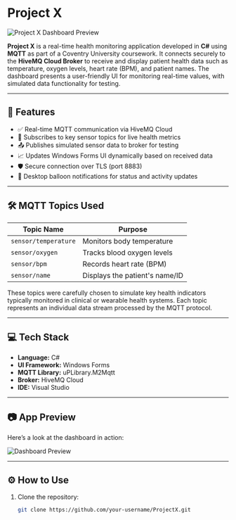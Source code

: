 # Project X

![Project X Dashboard Preview](https://i.imgur.com/lEZcKRz.png)

**Project X** is a real-time health monitoring application developed in **C#** using **MQTT** as part of a Coventry University coursework. It connects securely to the **HiveMQ Cloud Broker** to receive and display patient health data such as temperature, oxygen levels, heart rate (BPM), and patient names. The dashboard presents a user-friendly UI for monitoring real-time values, with simulated data functionality for testing.

---

## 🚀 Features

- ✅ Real-time MQTT communication via HiveMQ Cloud
- 📡 Subscribes to key sensor topics for live health metrics
- 📤 Publishes simulated sensor data to broker for testing
- 📈 Updates Windows Forms UI dynamically based on received data
- 🛡 Secure connection over TLS (port 8883)
- 🔔 Desktop balloon notifications for status and activity updates

---

## 🛠 MQTT Topics Used

| Topic Name         | Purpose                            |
|--------------------|-------------------------------------|
| `sensor/temperature` | Monitors body temperature          |
| `sensor/oxygen`      | Tracks blood oxygen levels         |
| `sensor/bpm`         | Records heart rate (BPM)           |
| `sensor/name`        | Displays the patient's name/ID     |

These topics were carefully chosen to simulate key health indicators typically monitored in clinical or wearable health systems. Each topic represents an individual data stream processed by the MQTT protocol.

---

## 💻 Tech Stack

- **Language:** C#
- **UI Framework:** Windows Forms
- **MQTT Library:** uPLibrary.M2Mqtt
- **Broker:** HiveMQ Cloud
- **IDE:** Visual Studio

---

## 📷 App Preview

Here’s a look at the dashboard in action:

![Dashboard Preview](https://i.imgur.com/xflDNnN.png)

---

## ⚙️ How to Use

1. Clone the repository:
   ```bash
   git clone https://github.com/your-username/ProjectX.git
